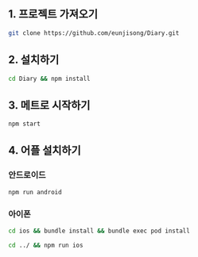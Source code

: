 ## 1. 프로젝트 가져오기  

```sh
git clone https://github.com/eunjisong/Diary.git
```

## 2. 설치하기 

```sh
cd Diary && npm install
```

## 3. 메트로 시작하기

```sh
npm start
```

## 4. 어플 설치하기 

### 안드로이드

```sh
npm run android
```

### 아이폰

```sh
cd ios && bundle install && bundle exec pod install
```

```sh
cd ../ && npm run ios
```
